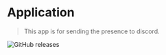 # Application
> This app is for sending the presence to discord.

![GitHub releases](https://img.shields.io/github/downloads/Presence-Man/Application/total?color=violet&label=Downloads&style=flat-square)



<!--
### Credits:
 - @CloudburstMC - <i>for their scheduler and task management.</i>
-->